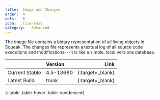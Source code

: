 ```yaml
---
title:  Image and Changes
order:  4
cols:   6
icon:   file-text
category:   Advanced
---
```

The image file contains a binary representation of all living objects in Squeak. The changes file represents a textual log of all source code executions and modifications---it is like a simple, local versions database.

|                | Version   | Link                                                     |
| -------------- |:--------- | --------------------------------------------------------:|
| Current Stable | 4.5-13680 | [<i class="fa fa-download"></i>][stable]{:target=_blank} |
| Latest Build   | trunk     | [<i class="fa fa-download"></i>][trunk]{:target=_blank}  |
{:.table .table-hover .table-condensed}

[stable]: http://ftp.squeak.org/4.5/Squeak4.5-13680.zip
[trunk]: http://build.squeak.org/job/SqueakTrunk/lastSuccessfulBuild/artifact/target/TrunkImage.zip

